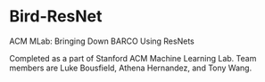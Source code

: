 # Bird-ResNet
ACM MLab: Bringing Down BARCO Using ResNets

Completed as a part of Stanford ACM Machine Learning Lab. Team members are Luke Bousfield, Athena Hernandez, and Tony Wang. 
